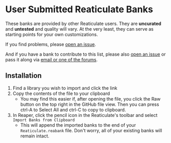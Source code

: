 # User Submitted Reaticulate Banks

These banks are provided by other Reaticulate users.  They are **uncurated** and **untested** and quality will vary.  At the very least, they can serve as starting points for your own customizations.

If you find problems, please [open an issue](https://github.com/jtackaberry/reaticulate/issues).

And if you have a bank to contribute to this list, please also [open an issue](https://github.com/jtackaberry/reaticulate/issues) or pass it along via [email or one of the forums](https://reaticulate.com/contact.html).

## Installation

1. Find a library you wish to import and click the link
2. Copy the contents of the file to your clipboard
   * You may find this easier if, after opening the file, you click the Raw button on the top right in the GitHub file view.  Then you can press ctrl-A to Select All and ctrl-C to copy to clipboard.
3. In Reaper, click the pencil icon in the Reaticulate's toolbar and select `Import Banks from Clipboard`
   * This will append the imported banks to the end of your `Reaticulate.reabank` file.  Don't worry, all of your existing banks will remain intact.
